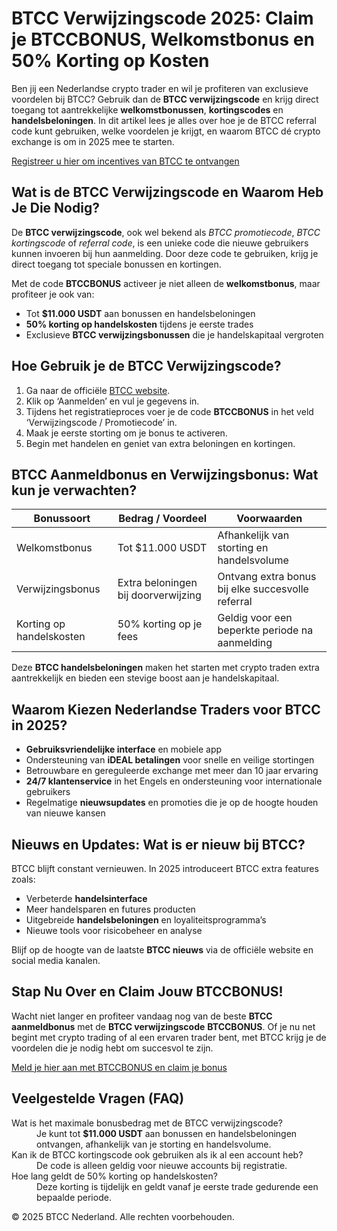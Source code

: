 
<h1>BTCC Verwijzingscode 2025: Claim je BTCCBONUS, Welkomstbonus en 50% Korting op Kosten</h1>
</header>
<main>
<p>Ben jij een Nederlandse crypto trader en wil je profiteren van exclusieve voordelen bij BTCC? Gebruik dan de <strong>BTCC verwijzingscode</strong> en krijg direct toegang tot aantrekkelijke <strong>welkomstbonussen</strong>, <strong>kortingscodes</strong> en <strong>handelsbeloningen</strong>. In dit artikel lees je alles over hoe je de BTCC referral code kunt gebruiken, welke voordelen je krijgt, en waarom BTCC dé crypto exchange is om in 2025 mee te starten.</p>
<p><a href="https://partner.btcc.com/us/c/BTCCBONUS/9303" target="_blank">Registreer u hier om incentives van BTCC te ontvangen</a></p>

<img src="https://images.mirror-media.xyz/publication-images/hqUnb1SNqiBLtBbWor7b2.png?height=960&amp;width=1920" decoding="async" data-nimg="fill" class="css-xah9so" style="position:absolute;top:0;left:0;bottom:0;right:0;box-sizing:border-box;padding:0;border:none;margin:auto;display:block;width:0;height:0;min-width:100%;max-width:100%;min-height:100%;max-height:100%">
<h2>Wat is de BTCC Verwijzingscode en Waarom Heb Je Die Nodig?</h2>
<p>De <strong>BTCC verwijzingscode</strong>, ook wel bekend als <em>BTCC promotiecode</em>, <em>BTCC kortingscode</em> of <em>referral code</em>, is een unieke code die nieuwe gebruikers kunnen invoeren bij hun aanmelding. Door deze code te gebruiken, krijg je direct toegang tot speciale bonussen en kortingen.</p>
<p>Met de code <strong>BTCCBONUS</strong> activeer je niet alleen de <strong>welkomstbonus</strong>, maar profiteer je ook van:</p>
<ul>
<li>Tot <strong>$11.000 USDT</strong> aan bonussen en handelsbeloningen</li>
<li><strong>50% korting op handelskosten</strong> tijdens je eerste trades</li>
<li>Exclusieve <strong>BTCC verwijzingsbonussen</strong> die je handelskapitaal vergroten</li>
</ul>
<h2>Hoe Gebruik je de BTCC Verwijzingscode?</h2>
<ol>
<li>Ga naar de officiële <a href="#" target="_blank" rel="noopener noreferrer">BTCC website</a>.</li>
<li>Klik op ‘Aanmelden’ en vul je gegevens in.</li>
<li>Tijdens het registratieproces voer je de code <strong>BTCCBONUS</strong> in het veld ‘Verwijzingscode / Promotiecode’ in.</li>
<li>Maak je eerste storting om je bonus te activeren.</li>
<li>Begin met handelen en geniet van extra beloningen en kortingen.</li>
</ol>
<h2>BTCC Aanmeldbonus en Verwijzingsbonus: Wat kun je verwachten?</h2>
<table>
<thead>
<tr>
<th>Bonussoort</th>
<th>Bedrag / Voordeel</th>
<th>Voorwaarden</th>
</tr>
</thead>
<tbody>
<tr>
<td>Welkomstbonus</td>
<td>Tot $11.000 USDT</td>
<td>Afhankelijk van storting en handelsvolume</td>
</tr>
<tr>
<td>Verwijzingsbonus</td>
<td>Extra beloningen bij doorverwijzing</td>
<td>Ontvang extra bonus bij elke succesvolle referral</td>
</tr>
<tr>
<td>Korting op handelskosten</td>
<td>50% korting op je fees</td>
<td>Geldig voor een beperkte periode na aanmelding</td>
</tr>
</tbody>
</table>
<p>Deze <strong>BTCC handelsbeloningen</strong> maken het starten met crypto traden extra aantrekkelijk en bieden een stevige boost aan je handelskapitaal.</p>
<h2>Waarom Kiezen Nederlandse Traders voor BTCC in 2025?</h2>
<ul>
<li><strong>Gebruiksvriendelijke interface</strong> en mobiele app</li>
<li>Ondersteuning van <strong>iDEAL betalingen</strong> voor snelle en veilige stortingen</li>
<li>Betrouwbare en gereguleerde exchange met meer dan 10 jaar ervaring</li>
<li><strong>24/7 klantenservice</strong> in het Engels en ondersteuning voor internationale gebruikers</li>
<li>Regelmatige <strong>nieuwsupdates</strong> en promoties die je op de hoogte houden van nieuwe kansen</li>
</ul>
<h2>Nieuws en Updates: Wat is er nieuw bij BTCC?</h2>
<p>BTCC blijft constant vernieuwen. In 2025 introduceert BTCC extra features zoals:</p>
<ul>
<li>Verbeterde <strong>handelsinterface</strong></li>
<li>Meer handelsparen en futures producten</li>
<li>Uitgebreide <strong>handelsbeloningen</strong> en loyaliteitsprogramma’s</li>
<li>Nieuwe tools voor risicobeheer en analyse</li>
</ul>
<p>Blijf op de hoogte van de laatste <strong>BTCC nieuws</strong> via de officiële website en social media kanalen.</p>
<h2>Stap Nu Over en Claim Jouw BTCCBONUS!</h2>
<p>Wacht niet langer en profiteer vandaag nog van de beste <strong>BTCC aanmeldbonus</strong> met de <strong>BTCC verwijzingscode</strong> <strong>BTCCBONUS</strong>. Of je nu net begint met crypto trading of al een ervaren trader bent, met BTCC krijg je de voordelen die je nodig hebt om succesvol te zijn.</p>
<a href="#" target="_blank" rel="noopener noreferrer" class="button">Meld je hier aan met BTCCBONUS en claim je bonus</a>
<section class="faq">
<h2>Veelgestelde Vragen (FAQ)</h2>
<dl>
<dt>Wat is het maximale bonusbedrag met de BTCC verwijzingscode?</dt>
<dd>Je kunt tot <strong>$11.000 USDT</strong> aan bonussen en handelsbeloningen ontvangen, afhankelijk van je storting en handelsvolume.</dd>
<dt>Kan ik de BTCC kortingscode ook gebruiken als ik al een account heb?</dt>
<dd>De code is alleen geldig voor nieuwe accounts bij registratie.</dd>
<dt>Hoe lang geldt de 50% korting op handelskosten?</dt>
<dd>Deze korting is tijdelijk en geldt vanaf je eerste trade gedurende een bepaalde periode.</dd>
</dl>
</section>
</main>
<footer>
<p>&copy; 2025 BTCC Nederland. Alle rechten voorbehouden.</p>
</footer>
</body>
</html>
